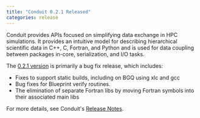 ```yaml
---
title: "Conduit 0.2.1 Released"
categories: release
---
```


Conduit provides APIs focused on simplifying data exchange in HPC simulations. It provides an intuitive model for describing hierarchical scientific data in C++, C, Fortran, and Python and is used for data coupling between packages in-core, serialization, and I/O tasks.

The [0.2.1 version](https://llnl-conduit.readthedocs.io/en/v0.2.1/) is primarily a bug fix release, which includes:

- Fixes to support static builds, including on BGQ using xlc and gcc
- Bug fixes for Blueprint verify routines.
- The elimination of separate Fortran libs by moving Fortran symbols into their associated main libs

For more details, see Conduit's [Release Notes](https://github.com/LLNL/conduit/releases/tag/v0.2.1).
